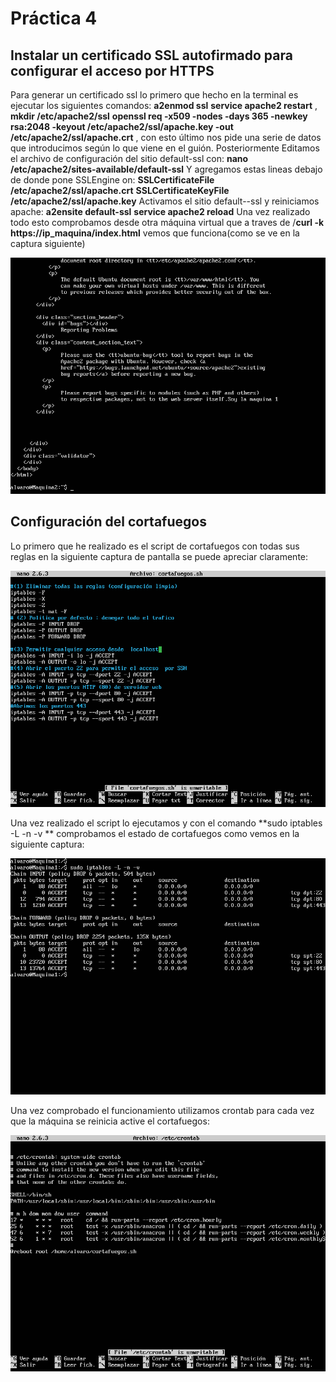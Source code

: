 # Práctica 4


## Instalar un certificado SSL autofirmado para configurar el acceso por HTTPS

Para generar un certificado ssl lo primero que hecho en la terminal es ejecutar los siguientes comandos: **a2enmod ssl** **service apache2 restart** , **mkdir /etc/apache2/ssl** **openssl req -x509 -nodes -days 365 -newkey rsa:2048 -keyout
/etc/apache2/ssl/apache.key -out /etc/apache2/ssl/apache.crt** , con esto último nos pide una serie de datos que introducimos según lo que viene en el guión.
Posteriormente Editamos el archivo de configuración del sitio default-ssl con: **nano /etc/apache2/sites-available/default-ssl**
Y agregamos estas lineas debajo de donde pone SSLEngine on:
**SSLCertificateFile /etc/apache2/ssl/apache.crt**
**SSLCertificateKeyFile /etc/apache2/ssl/apache.key**
Activamos el sitio default--ssl y reiniciamos apache:
**a2ensite default-ssl**
**service apache2 reload**
Una vez realizado todo esto comprobamos desde otra máquina virtual que a traves de /**curl -k https://ip_maquina/index.html** vemos que funciona(como se ve en la captura siguiente)


![img](https://github.com/alvarocarmona6/SWAP/blob/master/practica4/captura_1.png)

## Configuración del cortafuegos
Lo primero que he realizado es el script de cortafuegos con todas sus reglas en la siguiente captura de pantalla se puede apreciar claramente: 


![img](https://github.com/alvarocarmona6/SWAP/blob/master/practica4/captura_3.png)


Una vez realizado el script lo ejecutamos y con el comando **sudo iptables -L -n -v ** comprobamos el estado de cortafuegos como vemos en la siguiente captura: 

![img](https://github.com/alvarocarmona6/SWAP/blob/master/practica4/captura_2.png)



Una vez comprobado el funcionamiento utilizamos crontab para cada vez que la máquina se reinicia active el cortafuegos:

![img](https://github.com/alvarocarmona6/SWAP/blob/master/practica4/captura_4.png)



